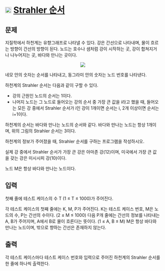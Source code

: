 # <img src="https://d2gd6pc034wcta.cloudfront.net/tier/13.svg" class="solvedac-tier" width=20> [Strahler 순서](https://www.acmicpc.net/problem/9470)

## 문제
지질학에서 하천계는 유향그래프로 나타낼 수 있다. 강은 간선으로 나타내며, 물이 흐르는 방향이 간선의 방향이 된다. 노드는 호수나 샘처럼 강이 시작하는 곳, 강이 합쳐지거나 나누어지는 곳, 바다와 만나는 곳이다.

<p align = 'center'><img src="https://www.acmicpc.net/upload/images/strahler.png"></p>

네모 안의 숫자는 순서를 나타내고, 동그라미 안의 숫자는 노드 번호를 나타낸다.

하천계의 Strahler 순서는 다음과 같이 구할 수 있다.

- 강의 근원인 노드의 순서는 1이다.
- 나머지 노드는 그 노드로 들어오는 강의 순서 중 가장 큰 값을 i라고 했을 때, 들어오는 모든 강 중에서 Strahler 순서가 i인 강이 1개이면 순서는 i, 2개 이상이면 순서는 i+1이다.

하천계의 순서는 바다와 만나는 노드의 순서와 같다. 바다와 만나는 노드는 항상 1개이며, 위의 그림의 Strahler 순서는 3이다.

하천계의 정보가 주어졌을 때, Strahler 순서를 구하는 프로그램을 작성하시오.

실제 강 중에서 Strahler 순서가 가장 큰 강은 아마존 강(12)이며, 미국에서 가장 큰 값을 갖는 강은 미시시피 강(10)이다.

노드 M은 항상 바다와 만나는 노드이다.

## 입력
첫째 줄에 테스트 케이스의 수 T (1 ≤ T ≤ 1000)가 주어진다.

각 테스트 케이스의 첫째 줄에는 K, M, P가 주어진다. K는 테스트 케이스 번호, M은 노드의 수, P는 간선의 수이다. (2 ≤ M ≤ 1000) 다음 P개 줄에는 간선의 정보를 나타내는 A, B가 주어지며, A에서 B로 물이 흐른다는 뜻이다. (1 ≤ A, B ≤ M) M은 항상 바다와 만나는 노드이며, 밖으로 향하는 간선은 존재하지 않는다.

## 출력
각 테스트 케이스마다 테스트 케이스 번호와 입력으로 주어진 하천계의 Strahler 순서를 한 줄에 하나씩 출력한다.
